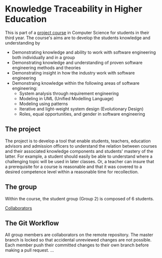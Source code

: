 # Knowledge Traceability in Higher Education

This is part of a [project course](https://www.ltu.se/edu/course/D00/D0020E/D0020E-Projekt-i-datateknik-1.112677?kursView=kursplan&l=en) in Computer Science for students in their third year.
The course's aims are to develop the students knowledge and understanding by
- Demonstrating knowledge and ability to work with software engineering both individually and in a group 
- Demonstrating knowledge and understanding of proven software engineering methods and theories
- Demonstrating insight in how the industry work with software engineering 
- Demonstraing knowledge within the following areas of software engineering: 
	- System analysis through requirement engineering
	- Modeling in UML (Unified Modelling Language)
	- Modeling using patterns
	- Iterative and light-weight system design (Evolutionary Design)
	- Roles, equal opportunities, and gender in software engineering 

## The project
The project is to develop a tool that enable students, teachers, education advisors and admission officers to understand the relation between courses and their associated knowledge components and students' mastery of the latter.
For example, a student should easily be able to understand where a challenging topic will be used in later classes.
Or, a teacher can insure that a prerequisite for a course is reasonable and that it was covered to a desired competence level within a reasonable time for recollection.

## The group
Within the course, the student group (Group 2) is composed of 6 students.

[Collaborators](../master/people/README.md)

## The Git Workflow
All group members are collaborators on the remote repository.
The master branch is locked so that accidental unreviewed changes are not possible.
Each member push their committed changes to their own branch before making a pull request.
...